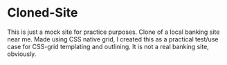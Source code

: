 # Cloned-Site 

This is just a mock site for practice purposes. Clone of a local banking site near me. Made using CSS native grid, I created this as a practical test/use case for CSS-grid templating and outlining. It is not a real banking site, obviously.
